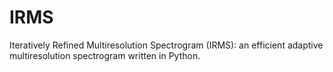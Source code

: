 # IRMS
Iteratively Refined Multiresolution Spectrogram (IRMS): an efficient adaptive multiresolution spectrogram written in Python.
